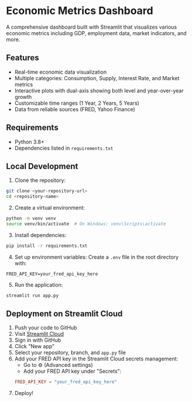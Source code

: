 # Economic Metrics Dashboard

A comprehensive dashboard built with Streamlit that visualizes various economic metrics including GDP, employment data, market indicators, and more.

## Features

- Real-time economic data visualization
- Multiple categories: Consumption, Supply, Interest Rate, and Market metrics
- Interactive plots with dual-axis showing both level and year-over-year growth
- Customizable time ranges (1 Year, 2 Years, 5 Years)
- Data from reliable sources (FRED, Yahoo Finance)

## Requirements

- Python 3.8+
- Dependencies listed in `requirements.txt`

## Local Development

1. Clone the repository:
```bash
git clone <your-repository-url>
cd <repository-name>
```

2. Create a virtual environment:
```bash
python -m venv venv
source venv/bin/activate  # On Windows: venv\Scripts\activate
```

3. Install dependencies:
```bash
pip install -r requirements.txt
```

4. Set up environment variables:
Create a `.env` file in the root directory with:
```
FRED_API_KEY=your_fred_api_key_here
```

5. Run the application:
```bash
streamlit run app.py
```

## Deployment on Streamlit Cloud

1. Push your code to GitHub
2. Visit [Streamlit Cloud](https://share.streamlit.io)
3. Sign in with GitHub
4. Click "New app"
5. Select your repository, branch, and `app.py` file
6. Add your FRED API key in the Streamlit Cloud secrets management:
   - Go to ⚙️ (Advanced settings)
   - Add your FRED API key under "Secrets":
   ```toml
   FRED_API_KEY = "your_fred_api_key_here"
   ```
7. Deploy! 